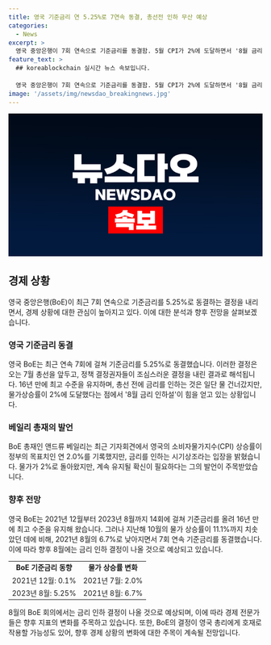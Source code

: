 ```yaml
---
title: 영국 기준금리 연 5.25%로 7연속 동결, 총선전 인하 무산 예상
categories:
  - News
excerpt: >
  영국 중앙은행이 7회 연속으로 기준금리를 동결함. 5월 CPI가 2%에 도달하면서 '8월 금리 인하설'이 강화되는데, 총재는 이를 일찍 실시하기에는 이르다고 언급. 정책 결정에 총선과의 연관성 부인되지만, 분석가들은 영란은행이 선거운동 기간 편파적인 결정 피하고 싶어했을 것으로 추정. 앞으로의 결정과 관련된 기대감이 고조되고 있음.
feature_text: >
  ## koreablockchain 실시간 뉴스 속보입니다.

  영국 중앙은행이 7회 연속으로 기준금리를 동결함. 5월 CPI가 2%에 도달하면서 '8월 금리 인하설'이 강화되는데, 총재는 이를 일찍 실시하기에는 이르다고 언급. 정책 결정에 총선과의 연관성 부인되지만, 분석가들은 영란은행이 선거운동 기간 편파적인 결정 피하고 싶어했을 것으로 추정. 앞으로의 결정과 관련된 기대감이 고조되고 있음.
image: '/assets/img/newsdao_breakingnews.jpg'
---
```


<p><img src="/assets/img/newsdao_breakingnews.jpg" alt="koreablockchain 속보" /></p>

<h2 data-ke-size="size26">경제 상황</h2>

<p data-ke-size="size16">영국 중앙은행(BoE)이 최근 7회 연속으로 기준금리를 5.25%로 동결하는 결정을 내리면서, 경제 상황에 대한 관심이 높아지고 있다. 이에 대한 분석과 향후 전망을 살펴보겠습니다.</p>

<h3>영국 기준금리 동결</h3>

<p data-ke-size="size16">영국 BoE는 최근 연속 7회에 걸쳐 기준금리를 5.25%로 동결했습니다. 이러한 결정은 오는 7월 총선을 앞두고, 정책 결정권자들이 조심스러운 결정을 내린 결과로 해석됩니다. 16년 만에 최고 수준을 유지하며, 총선 전에 금리를 인하는 것은 일단 물 건너갔지만, 물가상승률이 2%에 도달했다는 점에서 '8월 금리 인하설'이 힘을 얻고 있는 상황입니다.</p>

<h3>베일리 총재의 발언</h3>

<p data-ke-size="size16">BoE 총재인 앤드류 베일리는 최근 기자회견에서 영국의 소비자물가지수(CPI) 상승률이 정부의 목표치인 연 2.0%를 기록했지만, 금리를 인하는 시기상조라는 입장을 밝혔습니다. 물가가 2%로 돌아왔지만, 계속 유지될 확신이 필요하다는 그의 발언이 주목받았습니다.</p>

<h3>향후 전망</h3>

<p data-ke-size="size16">영국 BoE는 2021년 12월부터 2023년 8월까지 14회에 걸쳐 기준금리를 올려 16년 만에 최고 수준을 유지해 왔습니다. 그러나 지난해 10월의 물가 상승률이 11.1%까지 치솟았던 데에 비해, 2021년 8월의 6.7%로 낮아지면서 7회 연속 기준금리를 동결했습니다. 이에 따라 향후 8월에는 금리 인하 결정이 나올 것으로 예상되고 있습니다.</p>

<table>
    <tr>
        <td style="text-align: center; height: 17px;"><b>BoE 기준금리 동향</b></td>
        <td style="text-align: center; height: 17px;"><b>물가 상승률 변화</b></td>
    </tr>
    <tr>
        <td style="text-align: center; height: 17px;">2021년 12월: 0.1%</td>
        <td style="text-align: center; height: 17px;">2021년 7월: 2.0%</td>
    </tr>
    <tr>
        <td style="text-align: center; height: 17px;">2023년 8월: 5.25%</td>
        <td style="text-align: center; height: 17px;">2021년 8월: 6.7%</td>
    </tr>
</table>

<p data-ke-size="size16">8월의 BoE 회의에서는 금리 인하 결정이 나올 것으로 예상되며, 이에 따라 경제 전문가들은 향후 지표의 변화를 주목하고 있습니다. 또한, BoE의 결정이 영국 총리에게 호재로 작용할 가능성도 있어, 향후 경제 상황의 변화에 대한 주목이 계속될 전망입니다.</p>

